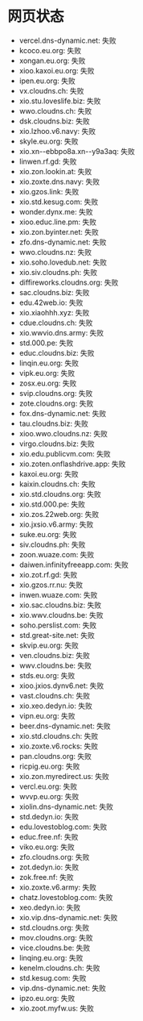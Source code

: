 # 网页状态
- vercel.dns-dynamic.net: 失败
- kcoco.eu.org: 失败
- xongan.eu.org: 失败
- xioo.kaxoi.eu.org: 失败
- ipen.eu.org: 失败
- vx.cloudns.ch: 失败
- xio.stu.loveslife.biz: 失败
- wwo.cloudns.ch: 失败
- dsk.cloudns.biz: 失败
- xio.lzhoo.v6.navy: 失败
- skyle.eu.org: 失败
- xio.xn--ebbpo8a.xn--y9a3aq: 失败
- linwen.rf.gd: 失败
- xio.zon.lookin.at: 失败
- xio.zoxte.dns.navy: 失败
- xio.gzos.link: 失败
- xio.std.kesug.com: 失败
- wonder.dynx.me: 失败
- xioo.educ.line.pm: 失败
- xio.zon.byinter.net: 失败
- zfo.dns-dynamic.net: 失败
- wwo.cloudns.nz: 失败
- xio.soho.lovedub.net: 失败
- xio.siv.cloudns.ph: 失败
- diffireworks.cloudns.org: 失败
- sac.cloudns.biz: 失败
- edu.42web.io: 失败
- xio.xiaohhh.xyz: 失败
- cdue.cloudns.ch: 失败
- xio.wwvio.dns.army: 失败
- std.000.pe: 失败
- educ.cloudns.biz: 失败
- linqin.eu.org: 失败
- vipk.eu.org: 失败
- zosx.eu.org: 失败
- svip.cloudns.org: 失败
- zote.cloudns.org: 失败
- fox.dns-dynamic.net: 失败
- tau.cloudns.biz: 失败
- xioo.wwo.cloudns.nz: 失败
- virgo.cloudns.biz: 失败
- xio.edu.publicvm.com: 失败
- xio.zoten.onflashdrive.app: 失败
- kaxoi.eu.org: 失败
- kaixin.cloudns.ch: 失败
- xio.std.cloudns.org: 失败
- xio.std.000.pe: 失败
- xio.zos.22web.org: 失败
- xio.jxsio.v6.army: 失败
- suke.eu.org: 失败
- siv.cloudns.ph: 失败
- zoon.wuaze.com: 失败
- daiwen.infinityfreeapp.com: 失败
- xio.zot.rf.gd: 失败
- xio.gzos.rr.nu: 失败
- inwen.wuaze.com: 失败
- xio.sac.cloudns.biz: 失败
- xio.wwv.cloudns.be: 失败
- soho.perslist.com: 失败
- std.great-site.net: 失败
- skvip.eu.org: 失败
- ven.cloudns.biz: 失败
- wwv.cloudns.be: 失败
- stds.eu.org: 失败
- xioo.jxios.dynv6.net: 失败
- vast.cloudns.ch: 失败
- xio.xeo.dedyn.io: 失败
- vipn.eu.org: 失败
- beer.dns-dynamic.net: 失败
- xio.std.cloudns.ch: 失败
- xio.zoxte.v6.rocks: 失败
- pan.cloudns.org: 失败
- ricpig.eu.org: 失败
- xio.zon.myredirect.us: 失败
- vercl.eu.org: 失败
- wvvp.eu.org: 失败
- xiolin.dns-dynamic.net: 失败
- std.dedyn.io: 失败
- edu.lovestoblog.com: 失败
- educ.free.nf: 失败
- viko.eu.org: 失败
- zfo.cloudns.org: 失败
- zot.dedyn.io: 失败
- zok.free.nf: 失败
- xio.zoxte.v6.army: 失败
- chatz.lovestoblog.com: 失败
- xeo.dedyn.io: 失败
- xio.vip.dns-dynamic.net: 失败
- std.cloudns.org: 失败
- mov.cloudns.org: 失败
- vice.cloudns.be: 失败
- linqing.eu.org: 失败
- kenelm.cloudns.ch: 失败
- std.kesug.com: 失败
- vip.dns-dynamic.net: 失败
- ipzo.eu.org: 失败
- xio.zoot.myfw.us: 失败
